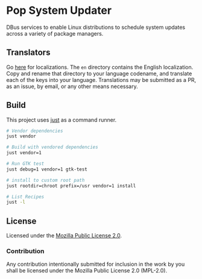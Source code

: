 # Pop System Updater

DBus services to enable Linux distributions to schedule system updates across a variety of package managers.

## Translators

Go [here](gtk/i18n) for localizations. The `en` directory contains the English localization. Copy and rename that directory to your language codename, and translate each of the keys into your language. Translations may be submitted as a PR, as an issue, by email, or any other means necessary.

## Build

This project uses [just](https://github.com/casey/just) as a command runner.

```sh
# Vendor dependencies
just vendor

# Build with vendored dependencies
just vendor=1

# Run GTK test
just debug=1 vendor=1 gtk-test

# install to custom root path
just rootdir=chroot prefix=/usr vendor=1 install

# List Recipes
just -l
```

## License

Licensed under the [Mozilla Public License 2.0](https://choosealicense.com/licenses/mpl-2.0/).

### Contribution

Any contribution intentionally submitted for inclusion in the work by you shall be licensed under the Mozilla Public License 2.0 (MPL-2.0).
